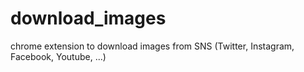 # download_images
chrome extension to download images from SNS (Twitter, Instagram, Facebook, Youtube, ...)

